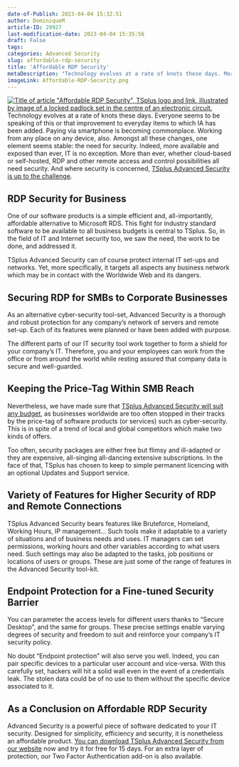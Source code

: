 ```yaml
---
date-of-Publish: 2023-04-04 15:32:51
author: DominiqueM
article-ID: 29927
last-modification-date: 2023-04-04 15:35:56
draft: False
tags: 
categories: Advanced Security
slug: affordable-rdp-security
title: 'Affordable RDP Security'
metaDescription: "Technology evolves at a rate of knots these days. More than ever, whether cloud-based or self-hosted, servers and RDP all need security."
imageLink: Affordable-RDP-Security.png
---
```


[![Title of article "Affordable RDP Security", TSplus logo and link, illustrated by image of a locked padlock set in the centre of an electronic circuit.](/images/Affordable-RDP-Security.png)](https://tsplus.net/remote-work/) 
Technology evolves at a rate of knots these days. Everyone seems to be speaking of this or that improvement to everyday items to which IA has been added. Paying via smartphone is becoming commonplace. Working from any place on any device, also. Amongst all these changes, one element seems stable: the need for security.
Indeed, more available and exposed than ever, IT is no exception. More than ever, whether cloud-based or self-hosted, RDP and other remote access and control possibilities all need security. And where security is concerned, [TSplus Advanced Security is up to the challenge](https://tsplus.net/advanced-security/).
## RDP Security for Business


One of our software products is a simple efficient and, all-importantly, affordable alternative to Microsoft RDS. This fight for industry standard software to be available to all business budgets is central to TSplus. So, in the field of IT and Internet security too, we saw the need, the work to be done, and addressed it.


TSplus Advanced Security can of course protect internal IT set-ups and networks. Yet, more specifically, it targets all aspects any business network which may be in contact with the Worldwide Web and its dangers.


## Securing RDP for SMBs to Corporate Businesses


As an alternative cyber-security tool-set, Advanced Security is a thorough and robust protection for any company’s network of servers and remote set-up. Each of its features were planned or have been added with purpose.


The different parts of our IT security tool work together to form a shield for your company’s IT. Therefore, you and your employees can work from the office or from around the world while resting assured that company data is secure and well-guarded.


## Keeping the Price-Tag Within SMB Reach


Nevertheless, we have made sure that [TSplus Advanced Security will suit any budget](https://tsplus.net/pricing/advanced-security/), as businesses worldwide are too often stopped in their tracks by the price-tag of software products (or services) such as cyber-security. This is in spite of a trend of local and global competitors which make two kinds of offers.


Too often, security packages are either free but flimsy and ill-adapted or they are expensive, all-singing all-dancing extensive subscriptions. In the face of that, TSplus has chosen to keep to simple permanent licencing with an optional Updates and Support service.


## Variety of Features for Higher Security of RDP and Remote Connections


TSplus Advanced Security bears features like Bruteforce, Homeland, Working Hours, IP management… Such tools make it adaptable to a variety of situations and of business needs and uses. IT managers can set permissions, working hours and other variables according to what users need. Such settings may also be adapted to the tasks, job positions or locations of users or groups. These are just some of the range of features in the Advanced Security tool-kit.


## Endpoint Protection for a Fine-tuned Security Barrier


You can parameter the access levels for different users thanks to “Secure Desktop”, and the same for groups. These precise settings enable varying degrees of security and freedom to suit and reinforce your company’s IT security policy.


No doubt “Endpoint protection” will also serve you well. Indeed, you can pair specific devices to a particular user account and vice-versa. With this carefully set, hackers will hit a solid wall even in the event of a credentials leak. The stolen data could be of no use to them without the specific device associated to it.


## As a Conclusion on Affordable RDP Security


Advanced Security is a powerful piece of software dedicated to your IT security. Designed for simplicity, efficiency and security, it is nonetheless an affordable product. [You can download TSplus Advanced Security from our website](https://tsplus.net/advanced-security/) now and try it for free for 15 days. For an extra layer of protection, our Two Factor Authentication add-on is also available.


